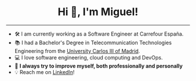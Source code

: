<h1 align="center">
  Hi 👋, I'm Miguel!
</h1>

<hr>

- 🛠️ I am currently working as a Software Engineer at Carrefour España.
- 📚 I had a Bachelor's Degree in Telecommunication Technologies Engineering from the <a href="https://www.uc3m.es/Inicio">University Carlos III of Madrid</a>.
- 💻 I love software engineering, cloud computing and DevOps.
- 🌟 <strong>I always try to improve myself, both professionally and personally</strong>
- 💡 Reach me on <a href="https://www.linkedin.com/in/miguel-lopezrios">LinkedIn</a>!
